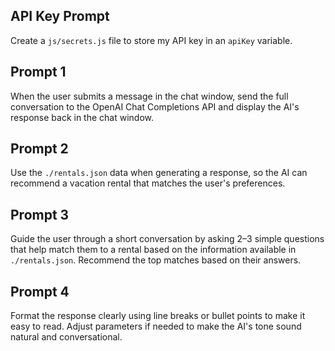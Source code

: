 ## API Key Prompt
Create a `js/secrets.js` file to store my API key in an `apiKey` variable.

## Prompt 1
When the user submits a message in the chat window, send the full conversation to the OpenAI Chat Completions API and display the AI's response back in the chat window.

## Prompt 2
Use the `./rentals.json` data when generating a response, so the AI can recommend a vacation rental that matches the user's preferences.

## Prompt 3
Guide the user through a short conversation by asking 2–3 simple questions that help match them to a rental based on the information available in `./rentals.json`. Recommend the top matches based on their answers.

## Prompt 4
Format the response clearly using line breaks or bullet points to make it easy to read. Adjust parameters if needed to make the AI's tone sound natural and conversational.